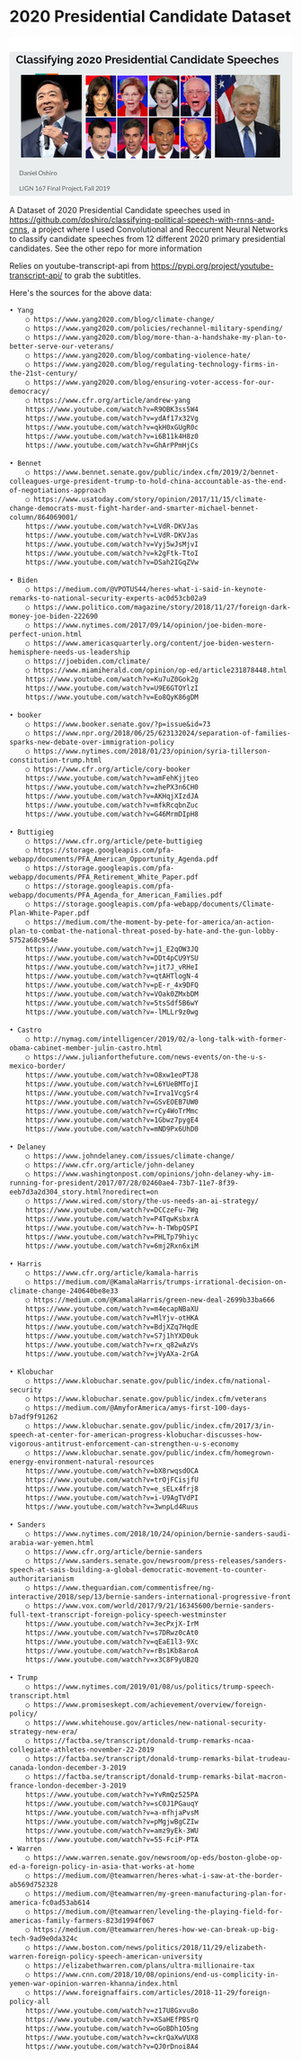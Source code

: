 # 2020 Presidential Candidate Dataset

![Project Header](/images/header.jpg)

A Dataset of 2020 Presidential Candidate speeches used in https://github.com/doshiro/classifying-political-speech-with-rnns-and-cnns, a project where I used Convolutional and Reccurent Neural Networks to classify candidate speeches from 12 different 2020 primary presidential candidates. See the other repo for more information

Relies on youtube-transcript-api from https://pypi.org/project/youtube-transcript-api/ to grab the subtitles.

Here's the sources for the above data: 

	• Yang
		○ https://www.yang2020.com/blog/climate-change/
		○ https://www.yang2020.com/policies/rechannel-military-spending/
		○ https://www.yang2020.com/blog/more-than-a-handshake-my-plan-to-better-serve-our-veterans/
		○ https://www.yang2020.com/blog/combating-violence-hate/
		○ https://www.yang2020.com/blog/regulating-technology-firms-in-the-21st-century/
		○ https://www.yang2020.com/blog/ensuring-voter-access-for-our-democracy/
		○ https://www.cfr.org/article/andrew-yang
		https://www.youtube.com/watch?v=R9OBK3ss5W4
		https://www.youtube.com/watch?v=ydAf17x32Vg
		https://www.youtube.com/watch?v=qkH0xGUgR0c
		https://www.youtube.com/watch?v=i6B11k4H8z0
		https://www.youtube.com/watch?v=GhArPPmHjCs
		
	• Bennet
		○ https://www.bennet.senate.gov/public/index.cfm/2019/2/bennet-colleagues-urge-president-trump-to-hold-china-accountable-as-the-end-of-negotiations-approach
		○ https://www.usatoday.com/story/opinion/2017/11/15/climate-change-democrats-must-fight-harder-and-smarter-michael-bennet-column/864069001/
		https://www.youtube.com/watch?v=LVdR-DKVJas
		https://www.youtube.com/watch?v=LVdR-DKVJas
		https://www.youtube.com/watch?v=Vyj5wJsMjvI
		https://www.youtube.com/watch?v=k2gFtk-TtoI
		https://www.youtube.com/watch?v=DSah2IGqZVw
		
	• Biden
		○ https://medium.com/@VPOTUS44/heres-what-i-said-in-keynote-remarks-to-national-security-experts-ac0d53cb02a9
		○ https://www.politico.com/magazine/story/2018/11/27/foreign-dark-money-joe-biden-222690
		○ https://www.nytimes.com/2017/09/14/opinion/joe-biden-more-perfect-union.html
		○ https://www.americasquarterly.org/content/joe-biden-western-hemisphere-needs-us-leadership
		○ https://joebiden.com/climate/
		○ https://www.miamiherald.com/opinion/op-ed/article231878448.html
		https://www.youtube.com/watch?v=Ku7uZ0Gok2g
		https://www.youtube.com/watch?v=U9E6GTOYlzI
		https://www.youtube.com/watch?v=Eo8QyK86gDM
		
	• booker
		○ https://www.booker.senate.gov/?p=issue&id=73
		○ https://www.npr.org/2018/06/25/623132024/separation-of-families-sparks-new-debate-over-immigration-policy
		○ https://www.nytimes.com/2018/01/23/opinion/syria-tillerson-constitution-trump.html
		○ https://www.cfr.org/article/cory-booker
		https://www.youtube.com/watch?v=amFehKjjteo
		https://www.youtube.com/watch?v=zhePX3n6CH0
		https://www.youtube.com/watch?v=AKHqjXIzdJA
		https://www.youtube.com/watch?v=mfkRcqbnZuc
		https://www.youtube.com/watch?v=G46MrmDIpH8
		
	• Buttigieg
		○ https://www.cfr.org/article/pete-buttigieg
		○ https://storage.googleapis.com/pfa-webapp/documents/PFA_American_Opportunity_Agenda.pdf
		○ https://storage.googleapis.com/pfa-webapp/documents/PFA_Retirement_White_Paper.pdf
		○ https://storage.googleapis.com/pfa-webapp/documents/PFA_Agenda_for_American_Families.pdf
		○ https://storage.googleapis.com/pfa-webapp/documents/Climate-Plan-White-Paper.pdf
		○ https://medium.com/the-moment-by-pete-for-america/an-action-plan-to-combat-the-national-threat-posed-by-hate-and-the-gun-lobby-5752a68c954e
		https://www.youtube.com/watch?v=j1_E2qOW3JQ
		https://www.youtube.com/watch?v=DDt4pCU9YSU
		https://www.youtube.com/watch?v=jit7J_vRHeI
		https://www.youtube.com/watch?v=qtAHTlogN-4
		https://www.youtube.com/watch?v=pE-r_4x9DFQ
		https://www.youtube.com/watch?v=VOak0ZMxbDM
		https://www.youtube.com/watch?v=5tsSdf5B6wY
		https://www.youtube.com/watch?v=-lMLLr9z0wg
		
	• Castro
		○ http://nymag.com/intelligencer/2019/02/a-long-talk-with-former-obama-cabinet-member-julin-castro.html
		○ https://www.julianforthefuture.com/news-events/on-the-u-s-mexico-border/
		https://www.youtube.com/watch?v=O8xw1eoPTJ8
		https://www.youtube.com/watch?v=L6YUeBMTojI
		https://www.youtube.com/watch?v=Irva1VcgSr4
		https://www.youtube.com/watch?v=GSvEOEB7UW0
		https://www.youtube.com/watch?v=rCy4WoTrMmc
		https://www.youtube.com/watch?v=1Gbwz7pygE4
		https://www.youtube.com/watch?v=mND9Px6UhD0
		
	• Delaney
		○ https://www.johndelaney.com/issues/climate-change/
		○ https://www.cfr.org/article/john-delaney
		○ https://www.washingtonpost.com/opinions/john-delaney-why-im-running-for-president/2017/07/28/02460ae4-73b7-11e7-8f39-eeb7d3a2d304_story.html?noredirect=on
		○ https://www.wired.com/story/the-us-needs-an-ai-strategy/
		https://www.youtube.com/watch?v=DCCzeFu-7Wg
		https://www.youtube.com/watch?v=P4TqwKsbxrA
		https://www.youtube.com/watch?v=-h-TWbpQSPI
		https://www.youtube.com/watch?v=PHLTp79hiyc
		https://www.youtube.com/watch?v=6mj2Rxn6xiM
		
	• Harris
		○ https://www.cfr.org/article/kamala-harris
		○ https://medium.com/@KamalaHarris/trumps-irrational-decision-on-climate-change-240640be8e33
		○ https://medium.com/@KamalaHarris/green-new-deal-2699b33ba666
		https://www.youtube.com/watch?v=m4ecapNBaXU
		https://www.youtube.com/watch?v=MlYjv-otHKA
		https://www.youtube.com/watch?v=BdjXZq7HqdE
		https://www.youtube.com/watch?v=S7j1hYXD0uk
		https://www.youtube.com/watch?v=rx_q82wAzVs
		https://www.youtube.com/watch?v=jVyAXa-2rGA
		
	• Klobuchar
		○ https://www.klobuchar.senate.gov/public/index.cfm/national-security
		○ https://www.klobuchar.senate.gov/public/index.cfm/veterans
		○ https://medium.com/@AmyforAmerica/amys-first-100-days-b7adf9f91262
		○ https://www.klobuchar.senate.gov/public/index.cfm/2017/3/in-speech-at-center-for-american-progress-klobuchar-discusses-how-vigorous-antitrust-enforcement-can-strengthen-u-s-economy
		○ https://www.klobuchar.senate.gov/public/index.cfm/homegrown-energy-environment-natural-resources
		https://www.youtube.com/watch?v=bX8rwqsdOCA
		https://www.youtube.com/watch?v=trOjFCisjfU
		https://www.youtube.com/watch?v=e_sELx4frj8
		https://www.youtube.com/watch?v=i-U9AgTVdPI
		https://www.youtube.com/watch?v=3wnpLd4Ruus
		
	• Sanders
		○ https://www.nytimes.com/2018/10/24/opinion/bernie-sanders-saudi-arabia-war-yemen.html
		○ https://www.cfr.org/article/bernie-sanders
		○ https://www.sanders.senate.gov/newsroom/press-releases/sanders-speech-at-sais-building-a-global-democratic-movement-to-counter-authoritarianism
		○ https://www.theguardian.com/commentisfree/ng-interactive/2018/sep/13/bernie-sanders-international-progressive-front
		○ https://www.vox.com/world/2017/9/21/16345600/bernie-sanders-full-text-transcript-foreign-policy-speech-westminster
		https://www.youtube.com/watch?v=3ecPxjX-IrM
		https://www.youtube.com/watch?v=s7DRwz0cAt0
		https://www.youtube.com/watch?v=qEaE1l3-9Xc
		https://www.youtube.com/watch?v=rBs1Kb8aroA
		https://www.youtube.com/watch?v=x3C8F9yUB2Q
		
	• Trump
		○ https://www.nytimes.com/2019/01/08/us/politics/trump-speech-transcript.html
		○ https://www.promiseskept.com/achievement/overview/foreign-policy/
		○ https://www.whitehouse.gov/articles/new-national-security-strategy-new-era/
		○ https://factba.se/transcript/donald-trump-remarks-ncaa-collegiate-athletes-november-22-2019
		○ https://factba.se/transcript/donald-trump-remarks-bilat-trudeau-canada-london-december-3-2019
		○ https://factba.se/transcript/donald-trump-remarks-bilat-macron-france-london-december-3-2019
		https://www.youtube.com/watch?v=YvRmQz525PA
		https://www.youtube.com/watch?v=sC0J1PGauqY
		https://www.youtube.com/watch?v=a-mfhjaPvsM
		https://www.youtube.com/watch?v=pMgjwBgCZIw
		https://www.youtube.com/watch?v=amz9yEk-3WU
		https://www.youtube.com/watch?v=55-FciP-PTA
	• Warren
		○ https://www.warren.senate.gov/newsroom/op-eds/boston-globe-op-ed-a-foreign-policy-in-asia-that-works-at-home
		○ https://medium.com/@teamwarren/heres-what-i-saw-at-the-border-ab569d752328
		○ https://medium.com/@teamwarren/my-green-manufacturing-plan-for-america-fc0ad53ab614
		○ https://medium.com/@teamwarren/leveling-the-playing-field-for-americas-family-farmers-823d1994f067
		○ https://medium.com/@teamwarren/heres-how-we-can-break-up-big-tech-9ad9e0da324c
		○ https://www.boston.com/news/politics/2018/11/29/elizabeth-warren-foreign-policy-speech-american-university
		○ https://elizabethwarren.com/plans/ultra-millionaire-tax
		○ https://www.cnn.com/2018/10/08/opinions/end-us-complicity-in-yemen-war-opinion-warren-khanna/index.html
		○ https://www.foreignaffairs.com/articles/2018-11-29/foreign-policy-all
		https://www.youtube.com/watch?v=z17U8Gxvu8o
		https://www.youtube.com/watch?v=XSaHEfPBSrQ
		https://www.youtube.com/watch?v=oGoBDh1O5ng
		https://www.youtube.com/watch?v=ckrQaXwVUX8
		https://www.youtube.com/watch?v=QJ0rDnoi8A4
